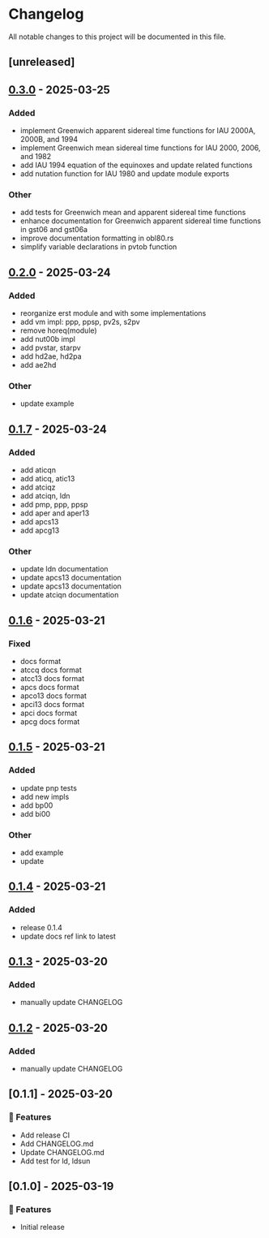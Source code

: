 # Changelog

All notable changes to this project will be documented in this file.

## [unreleased]

## [0.3.0](https://github.com/astro-xao/sofars/compare/v0.2.0...v0.3.0) - 2025-03-25

### Added

- implement Greenwich apparent sidereal time functions for IAU 2000A, 2000B, and 1994
- implement Greenwich mean sidereal time functions for IAU 2000, 2006, and 1982
- add IAU 1994 equation of the equinoxes and update related functions
- add nutation function for IAU 1980 and update module exports

### Other

- add tests for Greenwich mean and apparent sidereal time functions
- enhance documentation for Greenwich apparent sidereal time functions in gst06 and gst06a
- improve documentation formatting in obl80.rs
- simplify variable declarations in pvtob function

## [0.2.0](https://github.com/astro-xao/sofars/compare/v0.1.7...v0.2.0) - 2025-03-24

### Added

- reorganize erst module and with some implementations
- add vm impl: ppp, ppsp, pv2s, s2pv
- remove horeq(module)
- add nut00b impl
- add pvstar, starpv
- add hd2ae, hd2pa
- add ae2hd

### Other

- update example

## [0.1.7](https://github.com/astro-xao/sofars/compare/v0.1.6...v0.1.7) - 2025-03-24

### Added

- add aticqn
- add aticq, atic13
- add atciqz
- add atciqn, ldn
- add pmp, ppp, ppsp
- add aper and aper13
- add apcs13
- add apcg13

### Other

- update ldn documentation
- update apcs13 documentation
- update apcs13 documentation
- update atciqn documentation

## [0.1.6](https://github.com/astro-xao/sofars/compare/v0.1.5...v0.1.6) - 2025-03-21

### Fixed

- docs format
- atccq docs format
- atcc13 docs format
- apcs docs format
- apco13 docs format
- apci13 docs format
- apci docs format
- apcg docs format

## [0.1.5](https://github.com/astro-xao/sofars/compare/v0.1.4...v0.1.5) - 2025-03-21

### Added

- update pnp tests
- add new impls
- add bp00
- add bi00

### Other

- add example
- update

## [0.1.4](https://github.com/astro-xao/sofars/compare/v0.1.3...v0.1.4) - 2025-03-21

### Added

- release 0.1.4
- update docs ref link to latest

## [0.1.3](https://github.com/astro-xao/sofars/compare/v0.1.2...v0.1.3) - 2025-03-20

### Added

- manually update CHANGELOG

## [0.1.2](https://github.com/astro-xao/sofars/compare/v0.1.1...v0.1.2) - 2025-03-20

### Added

- manually update CHANGELOG

## [0.1.1] - 2025-03-20

### 🚀 Features

- Add release CI
- Add CHANGELOG.md
- Update CHANGELOG.md
- Add test for ld, ldsun

## [0.1.0] - 2025-03-19

### 🚀 Features

- Initial release
<!-- generated by git-cliff -->
